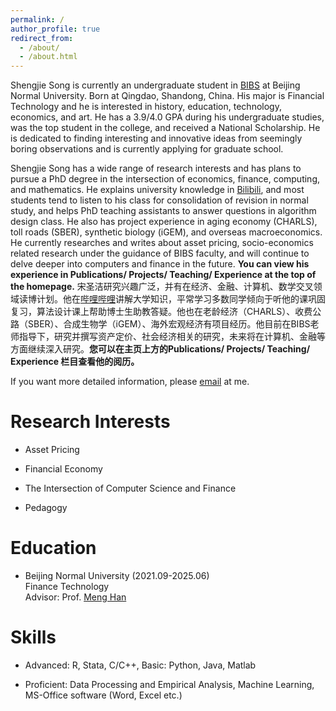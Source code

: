 ```yaml
---
permalink: /
author_profile: true
redirect_from: 
  - /about/
  - /about.html
---
```


Shengjie Song is currently an undergraduate student in [BIBS](https://bibs.bnu.edu.cn/) at Beijing Normal University. Born at Qingdao, Shandong, China. His major is Financial Technology and he is interested in history, education, technology, economics, and art. He has a 3.9/4.0 GPA during his undergraduate studies, was the top student in the college, and received a National Scholarship. He is dedicated to finding interesting and innovative ideas from seemingly boring observations and is currently applying for graduate school.

Shengjie Song has a wide range of research interests and has plans to pursue a PhD degree in the intersection of economics, finance, computing, and mathematics. He explains university knowledge in [Bilibili](https://space.bilibili.com/1329764887), and most students tend to listen to his class for consolidation of revision in normal study, and helps PhD teaching assistants to answer questions in algorithm design class. He also has project experience in aging economy (CHARLS), toll roads (SBER), synthetic biology (iGEM), and overseas macroeconomics. He currently researches and writes about asset pricing, socio-economics related research under the guidance of BIBS faculty, and will continue to delve deeper into computers and finance in the future. **You can view his experience in Publications/ Projects/ Teaching/ Experience at the top of the homepage.**
宋圣洁研究兴趣广泛，并有在经济、金融、计算机、数学交叉领域读博计划。他在[哔哩哔哩](https://space.bilibili.com/1329764887)讲解大学知识，平常学习多数同学倾向于听他的课巩固复习，算法设计课上帮助博士生助教答疑。他也在老龄经济（CHARLS）、收费公路（SBER）、合成生物学（iGEM）、海外宏观经济有项目经历。他目前在BIBS老师指导下，研究并撰写资产定价、社会经济相关的研究，未来将在计算机、金融等方面继续深入研究。**您可以在主页上方的Publications/ Projects/ Teaching/ Experience 栏目查看他的阅历。**

If you want more detailed information, please [email](mailto:sjs@mail.bnu.edu.cn) at me. 

Research Interests
====
* Asset Pricing

* Financial Economy
  
* The Intersection of Computer Science and Finance
  
* Pedagogy

Education
====
* Beijing Normal University (2021.09-2025.06)  
  Finance Technology  
  Advisor: Prof. [Meng Han](https://bibs.bnu.edu.cn/teachers/qzjs/587d80e0309b4d559299abec5d16924b.htm)

Skills
===
* Advanced: R, Stata, C/C++, Basic: Python, Java, Matlab
  
* Proficient: Data Processing and Empirical Analysis, Machine Learning, MS-Office software (Word, Excel etc.)





